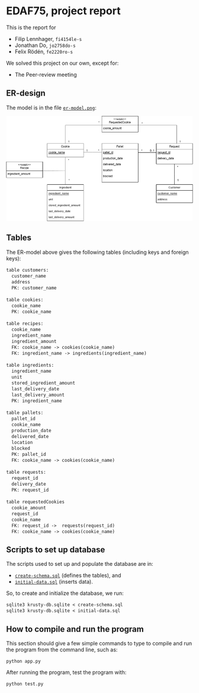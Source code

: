 # EDAF75, project report

This is the report for

 + Filip Lennhager, `fi4154le-s`
 + Jonathan Do, `jo2758do-s`
 + Felix Rödén, `fe2220ro-s`

We solved this project on our own, except for:

 + The Peer-review meeting


## ER-design

The model is in the file [`er-model.png`](er-model.png):

<center>
    <img src="er-model.png">
</center>


## Tables

The ER-model above gives the following tables (including keys and
foreign keys):

```text
table customers:
  customer_name      
  address    
  PK: customer_name

table cookies:
  cookie_name
  PK: cookie_name

table recipes:
  cookie_name
  ingredient_name
  ingredient_amount
  FK: cookie_name -> cookies(cookie_name)
  FK: ingredient_name -> ingredients(ingredient_name)

table ingredients:
  ingredient_name
  unit
  stored_ingredient_amount
  last_delivery_date
  last_delivery_amount
  PK: ingredient_name

table pallets:
  pallet_id
  cookie_name
  production_date
  delivered_date
  location
  blocked
  PK: pallet_id
  FK: cookie_name -> cookies(cookie_name)

table requests:
  request_id
  delivery_date
  PK: request_id

table requestedCookies
  cookie_amount
  request_id
  cookie_name
  FK: request_id ->  requests(request_id)
  FK: cookie_name -> cookies(cookie_name)
```


## Scripts to set up database

The scripts used to set up and populate the database are in:

 + [`create-schema.sql`](create-schema.sql) (defines the tables), and
 + [`initial-data.sql`](initial-data.sql) (inserts data).

So, to create and initialize the database, we run:

```shell
sqlite3 krusty-db.sqlite < create-schema.sql
sqlite3 krusty-db.sqlite < initial-data.sql
```

## How to compile and run the program

This section should give a few simple commands to type to
compile and run the program from the command line, such as:

```shell
python app.py
```
After running the program, test the program with:

```shell
python test.py
```
